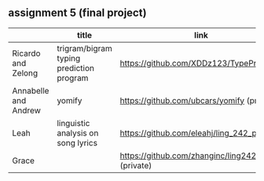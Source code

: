 ## assignment 5 (final project)


|  |	title	 |link |
| ------------ | ------------ | ------------  |
| Ricardo and Zelong |  trigram/bigram typing prediction program  | https://github.com/XDDz123/TypePred  |
| Annabelle and Andrew | yomify | https://github.com/ubcars/yomify  (private) |
| Leah  | linguistic analysis on song lyrics | https://github.com/eleahj/ling_242_project |
| Grace  |  | https://github.com/zhanginc/ling242Project (private) |
